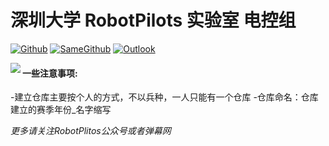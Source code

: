 # 深圳大学 RobotPilots 实验室 电控组


[![Github](https://img.shields.io/badge/-Github-000?style=flat&logo=Github&logoColor=white)](https://github.com/SZURPVision)
[![SameGithub](https://img.shields.io/badge/-LinkedIn-blue?style=flat&logo=Linkedin&logoColor=white)](https://github.com/SZURPVision)
[![Outlook](https://img.shields.io/badge/-Outlook-c14438?style=flat&logo=Gmail&logoColor=white)](shergrove@outlook.com)

<img align="left" src="https://github.com/rp2023EC/.github/blob/main/profile/src/header.png" />
   
####  一些注意事项: 
-建立仓库主要按个人的方式，不以兵种，一人只能有一个仓库
-仓库命名：仓库建立的赛季年份_名字缩写


*更多请关注RobotPlitos公众号或者弹幕网*


#


